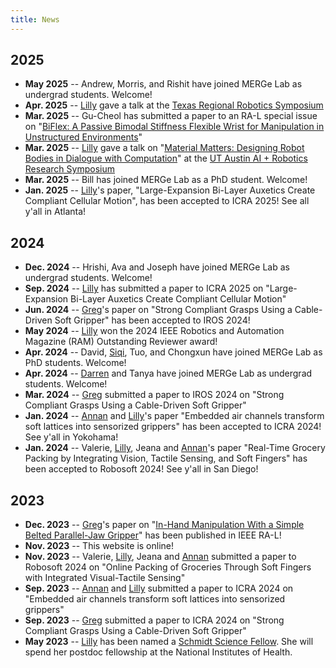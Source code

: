 ```yaml
---
title: News
---
```

## 2025
* **May 2025** -- Andrew, Morris, and Rishit have joined MERGe Lab as undergrad students. Welcome!
* **Apr. 2025** -- [Lilly](https://lillych.in) gave a talk at the [Texas Regional Robotics Symposium](https://teros-texas.github.io)
* **Mar. 2025** -- Gu-Cheol has submitted a paper to an RA-L special issue on "[BiFlex: A Passive Bimodal Stiffness Flexible Wrist for Manipulation in Unstructured Environments](https://arxiv.org/abs/2504.08706)"
* **Mar. 2025** -- [Lilly](https://lillych.in) gave a talk on "[Material Matters: Designing Robot Bodies in Dialogue with Computation](https://www.youtube.com/watch?v=ABfn5k2kI2c)" at the [UT Austin AI + Robotics Research Symposium](https://cvent.utexas.edu/event/AIxRoboticsSymposium2025/summary)
* **Mar. 2025** -- Bill has joined MERGe Lab as a PhD student. Welcome!
* **Jan. 2025** -- [Lilly](https://lillych.in)'s paper, "Large-Expansion Bi-Layer Auxetics Create Compliant Cellular Motion", has been accepted to ICRA 2025! See all y'all in Atlanta!

## 2024
* **Dec. 2024** -- Hrishi, Ava and Joseph have joined MERGe Lab as undergrad students. Welcome!
* **Sep. 2024** -- [Lilly](https://lillych.in) has submitted a paper to ICRA 2025 on "Large-Expansion Bi-Layer Auxetics Create Compliant Cellular Motion"
* **Jun. 2024** -- [Greg](https://www.gregoryxie.com)'s paper on "Strong Compliant Grasps Using a Cable-Driven Soft Gripper" has been accepted to IROS 2024!
* **May 2024** -- [Lilly](https://lillych.in) won the 2024 IEEE Robotics and Automation Magazine (RAM) Outstanding Reviewer award!
* **Apr. 2024** -- David, [Siqi](https://siqishang.github.io), Tuo, and Chongxun have joined MERGe Lab as PhD students. Welcome!
* **Apr. 2024** -- [Darren](https://www.darrenau.com) and Tanya have joined MERGe Lab as undergrad students. Welcome!
* **Mar. 2024** -- [Greg](https://www.gregoryxie.com) submitted a paper to IROS 2024 on "Strong Compliant Grasps Using a Cable-Driven Soft Gripper"
* **Jan. 2024** -- [Annan](https://www.annanzhang.com) and [Lilly](https://lillych.in)'s paper "Embedded air channels transform soft lattices into sensorized grippers" has been accepted to ICRA 2024! See y'all in Yokohama!
* **Jan. 2024** -- Valerie, [Lilly](https://lillych.in), Jeana and [Annan](https://www.annanzhang.com)'s paper "Real-Time Grocery Packing by Integrating Vision, Tactile Sensing, and Soft Fingers" has been accepted to Robosoft 2024! See y'all in San Diego!

## 2023
* **Dec. 2023** -- [Greg](https://www.gregoryxie.com)'s paper on "[In-Hand Manipulation With a Simple Belted Parallel-Jaw Gripper](https://ieeexplore.ieee.org/document/10373080)" has been published in IEEE RA-L!
* **Nov. 2023** -- This website is online!
* **Nov. 2023** -- Valerie, [Lilly](https://lillych.in), Jeana and [Annan](https://www.annanzhang.com) submitted a paper to Robosoft 2024 on "Online Packing of Groceries Through Soft Fingers with Integrated Visual-Tactile Sensing"
* **Sep. 2023** -- [Annan](https://www.annanzhang.com) and [Lilly](https://lillych.in) submitted a paper to ICRA 2024 on "Embedded air channels transform soft lattices into sensorized grippers"
* **Sep. 2023** -- [Greg](https://www.gregoryxie.com) submitted a paper to ICRA 2024 on "Strong Compliant Grasps Using a Cable-Driven Soft Gripper"
* **May 2023** -- [Lilly](https://lillych.in) has been named a [Schmidt Science Fellow](https://schmidtsciencefellows.org). She will spend her postdoc fellowship at the National Institutes of Health.